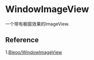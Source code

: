 # WindowImageView

一个带有橱窗效果的ImageView.

## Reference

1.[Bleoo/WindowImageView](https://github.com/Bleoo/WindowImageView)